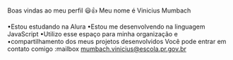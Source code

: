 Boas vindas ao meu perfil 😃👍
Meu nome é Vinicius Mumbach 

•Estou estudando na Alura
•Estou me desenvolvendo na linguagem JavaScript
•Utilizo esse espaço para minha organização e •compartilhamento dos meus projetos desenvolvidos
Você pode entrar em contato comigo :mailbox
mumbach.vinicius@escola.pr.gov.br
